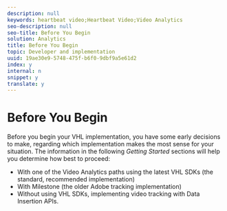 ```yaml
---
description: null
keywords: heartbeat video;Heartbeat Video;Video Analytics
seo-description: null
seo-title: Before You Begin
solution: Analytics
title: Before You Begin
topic: Developer and implementation
uuid: 19ae30e9-5748-475f-b6f0-9dbf9a5e61d2
index: y
internal: n
snippet: y
translate: y
---
```


# Before You Begin

Before you begin your VHL implementation, you have some early decisions to make, regarding which implementation makes the most sense for your situation. The information in the following *Getting Started* sections will help you determine how best to proceed: 
* With one of the Video Analytics paths using the latest VHL SDKs (the standard, recommended implementation)
* With Milestone (the older Adobe tracking implementation)
* Without using VHL SDKs, implementing video tracking with Data Insertion APIs.

